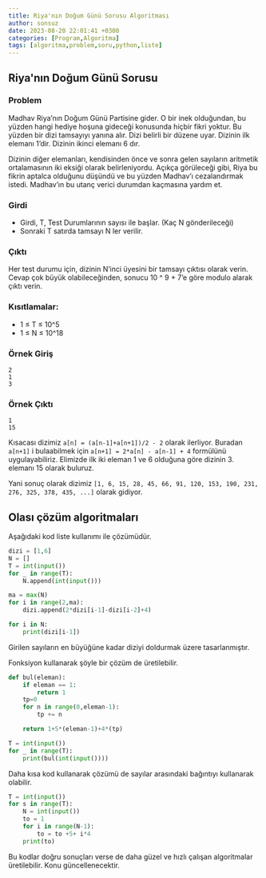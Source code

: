 ```yaml
---
title: Riya'nın Doğum Günü Sorusu Algoritması
author: sonsuz
date: 2023-08-20 22:01:41 +0300
categories: [Program,Algoritma]
tags: [algoritma,problem,soru,python,liste]
---
```


## Riya'nın Doğum Günü Sorusu

### Problem

Madhav Riya’nın Doğum Günü Partisine gider. O bir inek olduğundan, bu yüzden hangi hediye hoşuna gideceği konusunda hiçbir fikri yoktur. Bu yüzden bir dizi tamsayıyı yanına alır. Dizi belirli bir düzene uyar. Dizinin ilk elemanı 1’dir. Dizinin ikinci elemanı 6 dır.

Dizinin diğer elemanları, kendisinden önce ve sonra gelen sayıların aritmetik ortalamasının iki eksiği olarak belirleniyordu. Açıkça görüleceği gibi, Riya bu fikrin aptalca olduğunu düşündü ve bu yüzden Madhav’ı cezalandırmak istedi. Madhav’ın bu utanç verici durumdan kaçmasına yardım et.

### Girdi

- Girdi, T, Test Durumlarının sayısı ile başlar. (Kaç N gönderileceği)
- Sonraki T satırda tamsayı N ler verilir.

### Çıktı

Her test durumu için, dizinin N’inci üyesini bir tamsayı çıktısı olarak verin. Cevap çok büyük olabileceğinden, sonucu 10 ^ 9 + 7’e göre modulo alarak çıktı verin.

### Kısıtlamalar:

- 1 ≤ T ≤ 10^5
- 1 ≤ N ≤ 10^18

### Örnek Giriş

```
2
1
3
```

### Örnek Çıktı

```
1
15
```

Kısacası dizimiz `a[n] = (a[n-1]+a[n+1])/2 - 2` olarak ilerliyor. Buradan `a[n+1]` i bulaabilmek için `a[n+1] = 2*a[n] - a[n-1] + 4` formülünü uygulayabiliriz. Elimizde ilk iki eleman 1 ve 6 olduğuna göre dizinin 3. elemanı 15 olarak buluruz.

Yani sonuç olarak dizimiz `[1, 6, 15, 28, 45, 66, 91, 120, 153, 190, 231, 276, 325, 378, 435, ...]` olarak gidiyor.

## Olası çözüm algoritmaları

Aşağıdaki kod liste kullanımı ile çözümüdür. 

```py
dizi = [1,6]
N = []
T = int(input())
for _ in range(T):
    N.append(int(input()))

ma = max(N)
for i in range(2,ma):
    dizi.append(2*dizi[i-1]-dizi[i-2]+4)

for i in N:
    print(dizi[i-1])
```

Girilen sayıların en  büyüğüne kadar diziyi doldurmak üzere tasarlanmıştır.

Fonksiyon kullanarak şöyle bir çözüm de üretilebilir.

```py
def bul(eleman):
    if eleman == 1:
        return 1
    tp=0
    for n in range(0,eleman-1):
        tp += n       

    return 1+5*(eleman-1)+4*(tp)

T = int(input())
for _ in range(T):
    print(bul(int(input())))
```

Daha kısa kod kullanarak çözümü de sayılar arasındaki bağıntıyı kullanarak olabilir.

```py
T = int(input())
for s in range(T):
    N = int(input())
    to = 1
    for i in range(N-1):
        to = to +5+ i*4
    print(to)
```

Bu kodlar doğru sonuçları verse de daha güzel ve hızlı çalışan algoritmalar üretilebilir. Konu güncellenecektir.